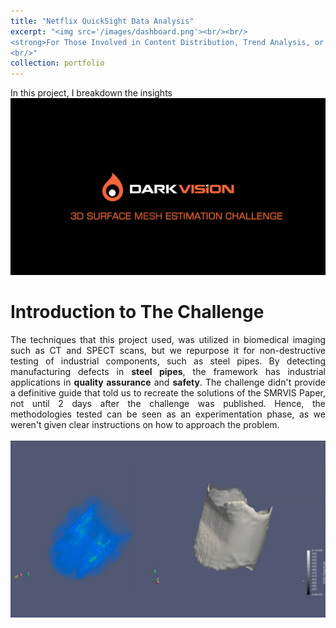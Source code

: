 ```yaml
---
title: "Netflix QuickSight Data Analysis"
excerpt: "<img src='/images/dashboard.png'><br/><br/>
<strong>For Those Involved in Content Distribution, Trend Analysis, or Platform Strategy<strong>
<br/>"
collection: portfolio
---
```

<div style="text-align: justify;">
In this project, I breakdown the insights 
<br/><img src='/images/DarkVision.png'>

Introduction to The Challenge
=======
<div style="text-align: justify;">
The techniques that this project used, was utilized in biomedical imaging such as CT and SPECT scans, but we repurpose it for non-destructive testing of industrial components, such as steel pipes. By detecting manufacturing defects in <strong>steel pipes</strong>, the framework has industrial applications in <strong>quality assurance</strong> and <strong>safety</strong>. The challenge didn't provide a definitive guide that told us to recreate the solutions of the SMRVIS Paper, not until 2 days after the challenge was published. Hence, the methodologies tested can be seen as an experimentation phase, as we weren't given clear instructions on how to approach the problem.
</div>
<br/><img src='/images/Syncline_3DMeshReconstructionFromPointClouds.png'>

